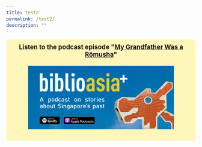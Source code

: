 ```yaml
---
title: test2
permalink: /test2/
description: ""
---
```

<div style="background-colour:#fff6ba; padding:10px;font-size:120%; background: #fff6ba"><center>
<b>Listen to the podcast episode "<a href="podcast/grandfather-romusha-thai-burma-railway/">My Grandfather Was a Rōmusha</a>"
<br><br>
	
<img style="width:80%" alt="singapore history podcast" src="/images/Podcast/podcast%20banner.jpg">
	
 </b></center></div><b> </b>